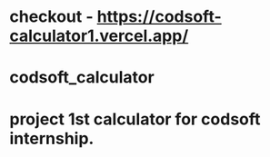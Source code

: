 # checkout - https://codsoft-calculator1.vercel.app/
# codsoft_calculator
# project 1st calculator for codsoft internship.
